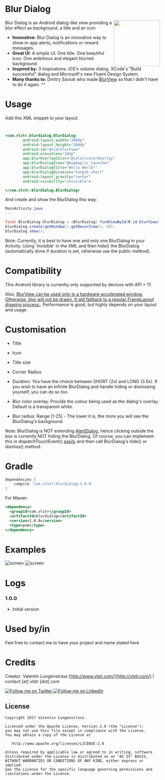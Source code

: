 # Blur Dialog

<img src="https://github.com/byvlstr/blurdialog/blob/master/assets/BlurDialog.png" width=150 align=right>

Blur Dialog is an Android dialog-like view providing a blur effect as background, a title and an icon

* **Innovative:** Blur Dialog is an innovative way to show in-app alerts, notifications or reward messages.
* **Great UI:** A simple UI. One title. One beautiful icon. One ambitious and elegant blurred background. 
* **Inspired by:** 3 inspirations: iOS's volume dialog, XCode's "Build successful" dialog and Microsoft's new Fluent Design System.
* **Many thanks to:** Dmitry Saviuk who made [BlurView](https://github.com/Dimezis/BlurView) so that I didn't have to do it again. ^^

# Usage

Add this XML snippet to your layout.

```xml


<com.vlstr.blurdialog.BlurDialog
        android:layout_width="200dp"
        android:layout_height="200dp"
        android:id="@+id/blurView"
        android:elevation="24dp"
        app:blurOverlayColor="@color/colorOverlay"
        app:blurDialogIcon="@mipmap/ic_launcher"
        app:blurDialogTitle="Hello World!"
        app:blurDialogDuration="length_short"
        android:layout_gravity="center"
        android:visibility="invisible">

</com.vlstr.blurdialog.BlurDialog>
```

And create and show the BlurDialog this way:

```java
MainActivity.java
---

final BlurDialog blurDialog = (BlurDialog) findViewById(R.id.blurView);
blurDialog.create(getWindow().getDecorView(), 20);
blurDialog.show();
```
Note: Currently, it is best to have one and only one BlurDialog in your Activity. Using 'invisible' in the XML and then hide() the BlurDialog (automatically done if duration is set, otherwise use the public method). 

# Compatibility
This Android library is currently only supported by devices with API > 17.

Also, [BlurView can be used only in a hardware-accelerated window. Otherwise, blur will not be drawn. It will fallback to a regular FrameLayout drawing process.](https://github.com/Dimezis/BlurView). Performance is good, but highly depends on your layout and usage.

# Customisation

* Title
* Icon
* Title size
* Corner Radius
* Duration: You have the choice between SHORT (2s) and LONG (3.5s). If you wish to have an infinite BlurDialog and handle hiding or dismissing yourself, you can do so too.

* Blur color overlay: Provide the colour being used as the dialog's overlay. Default is a transparent white.
* Blur radius: Range [1-25] - The lower it is, the more you will see the BlurDialog's background.

Note: BlurDialog is NOT extending [AlertDialog](https://developer.android.com/reference/android/app/AlertDialog.html), hence clicking outside the box is currently NOT hiding the BlurDialog. Of course, you can implement this in dispatchTouchEvent() [easily](http://stackoverflow.com/questions/36889141/hide-keyboard-in-fragment-on-outside-click) and then call BlurDialog's hide() or dismiss() method. 



# Gradle


```groovy
dependencies {
    compile 'com.vlstr:blurdialog:1.0.0'
}
```

For Maven:

```xml
<dependency>
  <groupId>com.vlstr</groupId>
  <artifactId>blurdialog</artifactId>
  <version>1.0.0</version>
  <type>pom</type>
</dependency>
```


# Examples

![screen](https://github.com/byvlstr/blurdialog/blob/master/assets/travel.png)
![screen](https://github.com/byvlstr/blurdialog/blob/master/assets/game.png)

# Logs

### 1.0.0

- Initial version


# Used by/in

Feel free to contact me to have your project and name stated here


# Credits

Creator: Valentin Lungenstrass [http://www.vlstr.com/](http://vlstr.com/) | contact [at] vlstr [dot] com

<a href="https://twitter.com/byvlstr">
  <img alt="Follow me on Twitter"
       src="https://raw.githubusercontent.com/florent37/DaVinci/master/mobile/src/main/res/drawable-hdpi/twitter.png" />
</a>
<a href="https://www.linkedin.com/in/valentin-lungenstrass-3a496b97/">
  <img alt="Follow me on LinkedIn"
       src="https://raw.githubusercontent.com/florent37/DaVinci/master/mobile/src/main/res/drawable-hdpi/linkedin.png" />
</a>


License
--------

    Copyright 2017 Valentin Lungenstrass.

    Licensed under the Apache License, Version 2.0 (the "License");
    you may not use this file except in compliance with the License.
    You may obtain a copy of the License at

       http://www.apache.org/licenses/LICENSE-2.0

    Unless required by applicable law or agreed to in writing, software
    distributed under the License is distributed on an "AS IS" BASIS,
    WITHOUT WARRANTIES OR CONDITIONS OF ANY KIND, either express or implied.
    See the License for the specific language governing permissions and
    limitations under the License.
